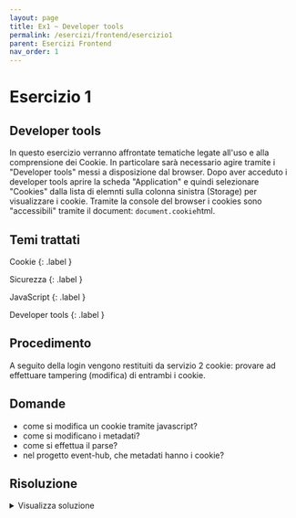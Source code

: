 ```yaml
---
layout: page
title: Ex1 ~ Developer tools
permalink: /esercizi/frontend/esercizio1
parent: Esercizi Frontend
nav_order: 1
---
```

# Esercizio 1

## Developer tools
In questo esercizio verranno affrontate tematiche legate all'uso e alla comprensione dei Cookie. In particolare sarà necessario agire tramite i "Developer tools" messi a disposizione dal browser. Dopo aver acceduto i developer tools aprire la scheda "Application" e quindi selezionare "Cookies" dalla lista di elemnti sulla colonna sinistra (Storage) per visualizzare i cookie. Tramite la console del browser i cookies sono "accessibili" tramite il document: ```document.cookie```html.

## Temi trattati
Cookie
{: .label }

Sicurezza
{: .label }

JavaScript
{: .label }

Developer tools
{: .label }

## Procedimento
A seguito della login vengono restituiti da servizio 2 cookie: provare ad effettuare tampering (modifica) di entrambi i cookie.

## Domande
- come si modifica un cookie tramite javascript?
- come si modificano i metadati?
- come si effettua il parse?
- nel progetto event-hub, che metadati hanno i cookie?

## Risoluzione
<details>
  <summary>Visualizza soluzione</summary>
  <ol>
    <li>
        Bla bla bla bla
    </li>
    <li>
        Bla bla bla bla
    </li>
    <li>
        Bla bla bla bla
    </li>
    <li>
        Bla bla bla bla
    </li>
  </ol>
</details>
